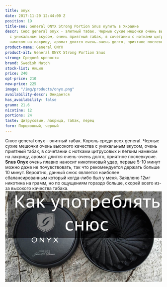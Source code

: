 ```yaml
---
title: onyx
date: 2017-11-20 12:44:00 Z
position: 19
title-seo: General ONYX Strong Portion Snus купить в Украине
descr: Снюс general onyx - элитный табак. Черные сухие мешочки очень высокого качества
  с уникальным вкусом, очень приятный табак, в сочетании с нотками цитрусовых и легким
  намеком на лакрицу, аромат длится очень-очень долго, приятное послевкусие.
product-name: General ONYX
product-alt: General ONYX Strong Portion Snus
strong: Средней крепости
brand: Swedish Match
stock-list: Акция
price: 240
opt-price: 210
new-price: 225
image: "/img/products/onyx.png"
availability-descr: Ожидается
has_availability: false
gramm: 21.6
nicotine: 12
portions: 24
taste: Цитрусовые, лакрица, табак, перец
form: Порционный, черный
---
```


Снюс general onyx - элитный табак. Король среди всех general.
Черные сухие мешочки очень высокого качества с уникальным вкусом, очень приятный табак, в сочетании с нотками цитрусовых и легким намеком на лакрицу, аромат длится очень-очень долго, приятное послевкусие.
**Snus Onyx** очень плавно наносит никотиновый удар, первые 5-10 минут можно даже не почувствовать, так что рекомендуется держать больше 10 минут.
Вероятно, данный снюс является наиболее сбалансированным который когда-либо был у меня.
Заявлено 12мг никотина на грамм, но по ощущениям гораздо больше, скорей всего из-за высокого качества табака.
<img class="img-fluid" src="/img/blog/how-use/snus-onyx.jpg" alt="onyx snus">